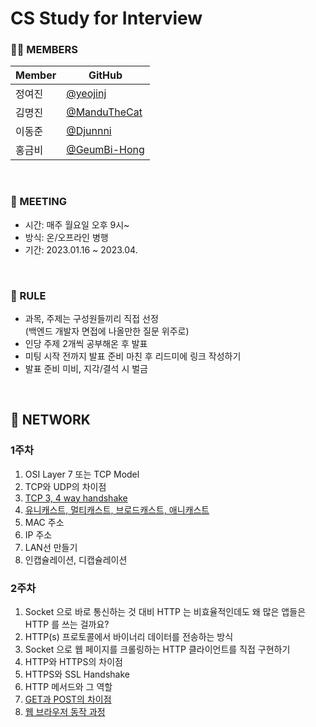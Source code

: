 # CS Study for Interview

### 🧑‍💻 MEMBERS
| Member   | GitHub                                         |
| ------ | ---------------------------------------------- |
| 정여진 | [@yeojinj](https://github.com/yeojinj) |
| 김명진 | [@ManduTheCat](https://github.com/ManduTheCat) |
| 이동준 | [@Djunnni](https://github.com/Djunnni) |
| 홍금비 | [@GeumBi-Hong](https://github.com/GeumBi-Hong) |
<br>

### 📅 MEETING
- 시간: 매주 월요일 오후 9시~
- 방식: 온/오프라인 병행
- 기간: 2023.01.16 ~ 2023.04.
<br>

### 🔔 RULE
- 과목, 주제는 구성원들끼리 직접 선정  
(백엔드 개발자 면접에 나올만한 질문 위주로)
- 인당 주제 2개씩 공부해온 후 발표
- 미팅 시작 전까지 발표 준비 마친 후 리드미에 링크 작성하기
- 발표 준비 미비, 지각/결석 시 벌금
<br>

## 📌 NETWORK

### 1주차
1. OSI Layer 7 또는 TCP Model
2. TCP와 UDP의 차이점
3. [TCP 3, 4 way handshake](https://canary-capacity-362.notion.site/3-way-4-way-handshake-1a46f441650048f2866158dd7ea21d18)
4. [유니캐스트, 멀티캐스트, 브로드캐스트, 애니캐스트](https://canary-capacity-362.notion.site/Unicast-Broadcast-Multicast-Anycast-c964a0e1b0274f6184b382a82db3c265)
5. MAC 주소
6. IP 주소
7. LAN선 만들기
8. 인캡슐레이션, 디캡슐레이션

### 2주차
1. Socket 으로 바로 통신하는 것 대비 HTTP 는 비효율적인데도 왜 많은 앱들은 HTTP 를 쓰는 걸까요?
2. HTTP(s) 프로토콜에서 바이너리 데이터를 전송하는 방식
3. Socket 으로 웹 페이지를 크롤링하는 HTTP 클라이언트를 직접 구현하기
4. HTTP와 HTTPS의 차이점
5. HTTPS와 SSL Handshake
6. HTTP 메서드와 그 역할
7. [GET과 POST의 차이점](https://canary-capacity-362.notion.site/GET-POST-f2e4995001a947b69f9e8d5508baac13)
8. [웹 브라우저 동작 과정](https://canary-capacity-362.notion.site/7c359563949b428d8cb67b8c0e976c4d)
